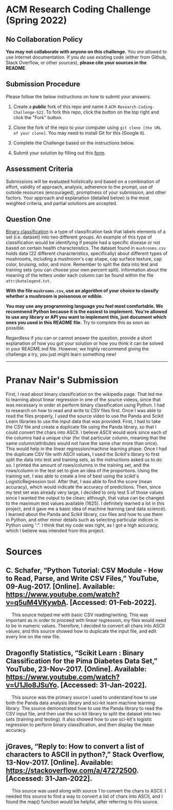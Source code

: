 # ACM Research Coding Challenge (Spring 2022)

## [](https://github.com/ACM-Research/-DRAFT-Coding-Challenge-S22#no-collaboration-policy)No Collaboration Policy

**You may not collaborate with anyone on this challenge.**  You  _are_  allowed to use Internet documentation. If you  _do_  use existing code (either from Github, Stack Overflow, or other sources),  **please cite your sources in the README**.

## [](https://github.com/ACM-Research/-DRAFT-Coding-Challenge-S22#submission-procedure)Submission Procedure

Please follow the below instructions on how to submit your answers.

1.  Create a  **public**  fork of this repo and name it  `ACM-Research-Coding-Challenge-S22`. To fork this repo, click the button on the top right and click the "Fork" button.

2.  Clone the fork of the repo to your computer using  `git clone [the URL of your clone]`. You may need to install Git for this (Google it).

3.  Complete the Challenge based on the instructions below.

4.  Submit your solution by filling out this [form](https://acmutd.typeform.com/to/uTpjeA8G).

## Assessment Criteria 

Submissions will be evaluated holistically and based on a combination of effort, validity of approach, analysis, adherence to the prompt, use of outside resources (encouraged), promptness of your submission, and other factors. Your approach and explanation (detailed below) is the most weighted criteria, and partial solutions are accepted. 

## [](https://github.com/ACM-Research/-DRAFT-Coding-Challenge-S22#question-one)Question One

[Binary classification](https://en.wikipedia.org/wiki/Binary_classification) is a type of classification task that labels elements of a set (i.e. dataset) into two different groups. An example of this type of classification would be identifying if people had a specific disease or not based on certain health characteristics. The dataset found in `mushrooms.csv` holds data (22 different characteristics, specifically) about different types of mushrooms, including a mushroom's cap shape, cap surface texture, cap color, bruising, odor, and more. Remember to split the data into test and training sets (you can choose your own percent split). Information about the meaning of the letters under each column can be found within the file `attributelegend.txt`.

**With the file `mushrooms.csv`, use an algorithm of your choice to classify whether a mushroom is poisonous or edible.**

**You may use any programming language you feel most comfortable. We recommend Python because it is the easiest to implement. You're allowed to use any library or API you want to implement this, just document which ones you used in this README file.** Try to complete this as soon as possible.

Regardless if you can or cannot answer the question, provide a short explanation of how you got your solution or how you think it can be solved in your README.md file. However, we highly recommend giving the challenge a try, you just might learn something new!

-----

# Pranav Nair's Submission 

First, I read about binary classification on the wikipedia page. That led me to learning about linear regression in one of the source videos, since that was necessary in order ot perform binary classification using Python. I had to research on how to read and write to CSV files first. Once I was able to read the files properly, I used the source video to use the Panda and Scikit Learn libraries to use the input data that was provided. First, I had to take the CSV file and create a duplicate file using the Panda library, so that I could convert the chars into ASCII. I believe ASCII would work since each of the columns had a unique char (for that particular column, meaning that the same column/attributes would not have the same char more than once). This would help in the linear regression/machine learning phase. Once I had the duplicate CSV file with ASCII values, I used the Scikit's library to first split the data into test and training sets, as the instructions asked us to do so. I printed the amount of rows/columns in the training set, and the rows/column in the test set to give an idea of the proportions. Using the training set, I was able to create a line of best using the scikit's LogisticRegression tool. After that, I was able to find the score (mean accuracy), which would indicate the accuracy of predictions. Then, since my test set was already very large, I decided to only test 5 of those values since I wanted the output to be clean; although, that value can be changed to the maximum test values available (1625). 
I definitely learned a lot in this project, and it gave me a basic idea of machine learning (and data science). I learned about the Panda and Scikit library, csv files and how to use them in Python, and other minor details such as selecting particular indices in Python using ':". I think that my code was right, as I got a high accuracy, which I believe was intended from this project. 

# Sources

## C. Schafer, “Python Tutorial: CSV Module - How to Read, Parse, and Write CSV Files,” YouTube, 09-Aug-2017. [Online]. Available: https://www.youtube.com/watch?v=q5uM4VKywbA. [Accessed: 01-Feb-2022]. 
&emsp; This source helped me with basic CSV reading/writing. This was important as in order to proceed with linear regression, my files would need to be in numeric values. Therefore, I decided to convert all chars into ASCII values, and this source showed how to duplicate the input file, and edit every line on the new file.


## Dragonfly Statistics, “Scikit Learn : Binary Classification for the Pima Diabetes Data Set,” YouTube, 23-Nov-2017. [Online]. Available: https://www.youtube.com/watch?v=U1JIo8JSuYo. [Accessed: 31-Jan-2022].  
&emsp; This source was the primary source I used to understand how to use both the Panda data analysis library and sci-kit learn machine learning library. The source demonstrated how to use the Panda library to read the CSV input file, and then use the sci-kit library to split the dataset into two sets (training and testing). It also showed how to use sci-kit's logistic regression to perform binary classification, and then display the mean accuracy.


## jGraves, “Reply to: How to convert a list of characters to ASCII in python?,” Stack Overflow, 13-Nov-2017. [Online]. Available: https://stackoverflow.com/a/47272500. [Accessed: 31-Jan-2022]. 
&emsp; This source was used along with source 1 to convert the chars to ASCII. I needed this source to find a way to convert a list of chars into ASCII, and I found the map() function would be helpful, after referring to this source.